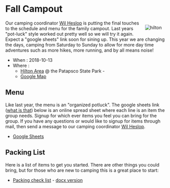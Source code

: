 
# Fall Campout #
<style>img[alt="hilton"]{float:right;padding:1em;}</style>
![hilton](http://dnr.maryland.gov/publiclands/PublishingImages/PVSP_hiltonplayground.jpg)
Our camping coordinator [Wil Heslop](mailto:camping@cub306.org) is putting the final
touches to the schedule and menu for the family campout. Last years "pot-luck"
style worked out pretty well so we will try it again. Expect a "google sheets"
link soon for sining up. This year we are changing the days, camping from
Saturday to Sunday to allow for more day time adventures such as more hikes,
more running, and by all means noise!

* When : 2018-10-13
* Where :
    * [Hilton Area](http://dnr.maryland.gov/publiclands/Pages/central/patapscohilton.aspx) @ the Patapsco State Park - 
    * [Google Map](http://maps.google.com/maps?f=q&source=s_q&hl=en&geocode=&q=1101+hilton+avenue+catonsville+md+21228&sll=37.0625%2c-95.677068&sspn=46.495626%2c78.662109&ie=UTF8&hq=&hnear=1101+Hilton+Ave%2c+Catonsville%2c+Baltimore%2c+Maryland+21228&t=h&z=16)

## Menu ##
Like last year, the menu is an "organized potluck". The google sheets link
([what is that](https://www.google.com/sheets/about/)) below is an online spread
sheet where each line is an item the group needs. Signup for which ever items
you feel you can bring for the group. If you have any questions or would like to
signup for items through mail, then send a message to our
camping coordinator [Wil Heslop](mailto:camping@cub306.org).

* [Google Sheets](https://docs.google.com/spreadsheets/d/1izvZjULJU3AtMdKsDQ7rGDGqJKODWIi6Z7PQCPW4LjA/edit?ts=5b9c7cb9)

## Packing List ##
Here is a list of items to get you started. There are other things you could
bring, but for those who are new to camping this is a great place to start:

* [Packing check list](checklist.md) - [docx version](equipment_checklist.docx)

